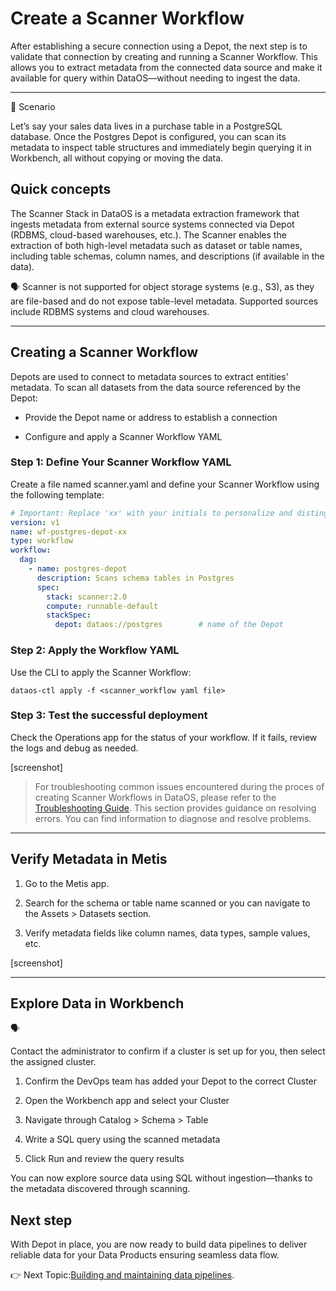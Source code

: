 # Create a Scanner Workflow

After establishing a secure connection using a Depot, the next step is to validate that connection by creating and running a Scanner Workflow. This allows you to extract metadata from the connected data source and make it available for query within DataOS—without needing to ingest the data. 

---

📘 Scenario

Let’s say your sales data lives in a purchase table in a PostgreSQL database. Once the Postgres Depot is configured, you can scan its metadata to inspect table structures and immediately begin querying it in Workbench, all without copying or moving the data.

## Quick concepts

⁠The Scanner Stack in DataOS is a metadata extraction framework that ingests metadata from external source systems connected via Depot (RDBMS, cloud-based warehouses, etc.). The Scanner enables the extraction of both high-level metadata such as dataset or table names, including table schemas, column names, and descriptions (if available in the data).

<aside class="callout">
🗣
Scanner is not supported for object storage systems (e.g., S3), as they are file-based and do not expose table-level metadata. Supported sources include RDBMS systems and cloud warehouses.

</aside>

---

## Creating a Scanner Workflow

Depots are used to connect to metadata sources to extract entities' metadata. To scan all datasets from the data source referenced by the Depot:

- Provide the Depot name or address to establish a connection

- Configure and apply a Scanner Workflow YAML

### **Step 1: Define Your Scanner Workflow YAML**

Create a file named scanner.yaml and define your Scanner Workflow using the following template:

```yaml
# Important: Replace 'xx' with your initials to personalize and distinguish the resource you’ve created.
version: v1
name: wf-postgres-depot-xx
type: workflow
workflow:
  dag:
    - name: postgres-depot
      description: Scans schema tables in Postgres
      spec:
        stack: scanner:2.0
        compute: runnable-default
        stackSpec:
          depot: dataos://postgres        # name of the Depot
```

### **Step 2: Apply the Workflow YAML**

Use the CLI to apply the Scanner Workflow:

```shell
dataos-ctl apply -f <scanner_workflow yaml file>
```

### **Step 3: Test the successful deployment**

Check the Operations app for the status of your workflow. If it fails, review the logs and debug as needed.

[screenshot]

> For troubleshooting common issues encountered during the proces of creating Scanner Workflows in DataOS, please refer to the [Troubleshooting Guide](/learn/troubleshooting/). This section provides guidance on resolving errors. You can find information to diagnose and resolve problems.

---

## Verify Metadata in Metis

1. Go to the Metis app.

2. Search for the schema or table name scanned or you can navigate to the Assets > Datasets section.

3. Verify metadata fields like column names, data types, sample values, etc.

[screenshot]

---

## Explore Data in Workbench

<aside class="callout">
🗣

Contact the administrator to confirm if a cluster is set up for you, then select the assigned cluster.

</aside>

1. Confirm the DevOps team has added your Depot to the correct Cluster

2. Open the Workbench app and select your Cluster

3. Navigate through Catalog > Schema > Table

4. Write a SQL query using the scanned metadata

5. Click Run and review the query results

You can now explore source data using SQL without ingestion—thanks to the metadata discovered through scanning.


## Next step

With Depot in place, you are now ready to build data pipelines to deliver reliable data for your Data Products ensuring seamless data flow.

👉 Next Topic:[Building and maintaining data pipelines](/learn/dp_foundations_learn_track/build_pipeline/).